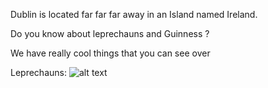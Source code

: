 Dublin is located far far far away in an Island named Ireland. 

 Do you know about leprechauns and Guinness ? 
 
 We have really cool things that you can see over 
 
Leprechauns:
![alt text](http://rebeldublin.ie/wp-content/uploads/2016/03/leprechauns-jumping.jpg "Leprechauns")

